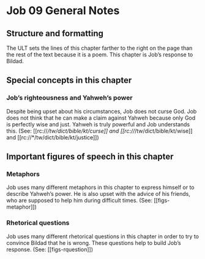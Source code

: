 # Job 09 General Notes
## Structure and formatting

The ULT sets the lines of this chapter farther to the right on the page than the rest of the text because it is a poem. This chapter is Job’s response to Bildad.

## Special concepts in this chapter

### Job’s righteousness and Yahweh’s power
Despite being upset about his circumstances, Job does not curse God. Job does not think that he can make a claim against Yahweh because only God is perfectly wise and just. Yahweh is truly powerful and Job understands this. (See: [[rc://*/tw/dict/bible/kt/curse]] and [[rc://*/tw/dict/bible/kt/wise]] and [[rc://*/tw/dict/bible/kt/justice]])

## Important figures of speech in this chapter

### Metaphors
Job uses many different metaphors in this chapter to express himself or to describe Yahweh’s power. He is also upset with the advice of his friends, who are supposed to help him during difficult times. (See: [[figs-metaphor]])

### Rhetorical questions
Job uses many different rhetorical questions in this chapter in order to try to convince Bildad that he is wrong. These questions help to build Job’s response. (See: [[figs-rquestion]])